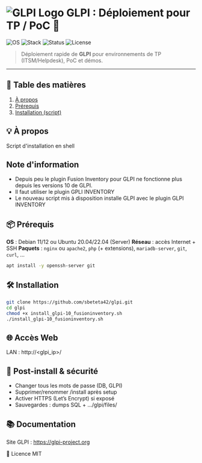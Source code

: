 # ![GLPI Logo](https://glpi-project.org/wp-content/uploads/2022/05/logo-glpi.svg) GLPI : Déploiement pour TP / PoC 🧰

![OS](https://img.shields.io/badge/OS-Debian%2011%2F12%20|%20Ubuntu%2020.04%2F22.04-blue)
![Stack](https://img.shields.io/badge/Stack-PHP%20|%20MariaDB%20|%20Nginx%2FApache-orange)
![Status](https://img.shields.io/badge/Status-Lab%20Ready-success)
![License](https://img.shields.io/badge/License-MIT-green)

> Déploiement rapide de **GLPI** pour environnements de TP (ITSM/Helpdesk), PoC et démos.

---

## 📑 Table des matières
1. [À propos](#-à-propos)
2. [Prérequis](#-prérequis)
3. [Installation (script)](#-installation-script)

## 💡 À propos
Script d'installation en shell

## Note d'information
- Depuis peu le plugin Fusion Inventory pour GLPI ne fonctionne plus depuis les versions 10 de GLPI.
- Il faut utiliser le plugin GPLI INVENTORY
- Le nouveau script mis à disposition installe GLPI avec le plugin GLPI INVENTORY 

## 📦 Prérequis 
**OS** : Debian 11/12 ou Ubuntu 20.04/22.04 (Server)
**Réseau** : accès Internet + SSH
**Paquets** : `nginx` ou `apache2`, `php` (+ extensions), `mariadb-server`, `git`, `curl`, …

```bash
apt install -y openssh-server git
```
## 🛠️ Installation 
```bash
git clone https://github.com/sbeteta42/glpi.git
cd glpi
chmod +x install_glpi-10_fusioninventory.sh
./install_glpi-10_fusioninventory.sh
```
## 🌐 Accès Web
LAN : http://<glpi_ip>/

## 🔐 Post-install & sécurité
- Changer tous les mots de passe (DB, GLPI)
- Supprimer/renommer /install après setup
- Activer HTTPS (Let’s Encrypt) si exposé
- Sauvegardes : dumps SQL + .../glpi/files/

## 📚 Documentation
Site GLPI : https://glpi-project.org

📜 Licence
MIT
